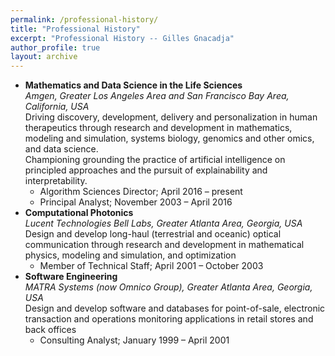 ```yaml
---
permalink: /professional-history/
title: "Professional History"
excerpt: "Professional History -- Gilles Gnacadja"
author_profile: true
layout: archive
---
```


<link rel="stylesheet" href="/assets/css/my-style.css"/>

* **Mathematics and Data Science in the Life Sciences**<br/>
  *Amgen, Greater Los Angeles Area and San Francisco Bay Area, California, USA*<br/>
  Driving discovery, development, delivery and personalization in human therapeutics through research and development in mathematics, modeling and simulation, systems biology, genomics and other omics, and data science.<br/> Championing grounding the practice of artificial intelligence on principled approaches and the pursuit of explainability and interpretability.
  * Algorithm Sciences Director; April 2016 &ndash; present
  * Principal Analyst; November 2003 &ndash; April 2016
* **Computational Photonics**<br/>
  *Lucent Technologies Bell Labs, Greater Atlanta Area, Georgia, USA*<br/>
  Design and develop long-haul (terrestrial and oceanic) optical communication through research and development in mathematical physics, modeling and simulation, and optimization
  * Member of Technical Staff; April 2001 &ndash; October 2003
* **Software Engineering**<br/>
  *MATRA Systems (now Omnico Group), Greater Atlanta Area, Georgia, USA*<br/>
  Design and develop software and databases for point-of-sale, electronic transaction and operations monitoring applications in retail stores and back offices
  * Consulting Analyst; January 1999 &ndash; April 2001
